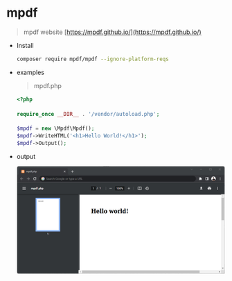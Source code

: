 # mpdf

> mpdf website [https://mpdf.github.io/](https://mpdf.github.io/)

- Install
    ```sh
    composer require mpdf/mpdf --ignore-platform-reqs
    ```

- examples 
    > mpdf.php

    ```php
    <?php

    require_once __DIR__ . '/vendor/autoload.php';

    $mpdf = new \Mpdf\Mpdf();
    $mpdf->WriteHTML('<h1>Hello World!</h1>');
    $mpdf->Output();
    ```

- output

    ![preview](../../assets/images/mpdf.png)